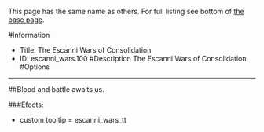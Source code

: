 This page has the same name as others. For full listing see bottom of [the base page](the_escanni_wars_of_consolidation.md).

#Information
 - Title: The Escanni Wars of Consolidation
 - ID: escanni_wars.100
#Description
The Escanni Wars of Consolidation
#Options

___
##Blood and battle awaits us.

###Efects:<ul><li>custom tooltip = escanni_wars_tt</li></ul>

